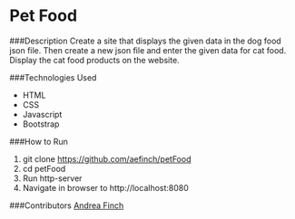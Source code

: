 # Pet Food

###Description
Create a site that displays the given data in the dog food json file. Then create a new json file and enter the given data for cat food.  Display the cat food products on the website.

###Technologies Used
- HTML
- CSS
- Javascript
- Bootstrap

###How to Run
1. git clone https://github.com/aefinch/petFood
1. cd petFood
1. Run http-server
1. Navigate in browser to http://localhost:8080

###Contributors
[Andrea Finch](https://github.com/aefinch)
